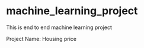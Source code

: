 # machine_learning_project
This is end to end machine learning project

Project Name: Housing price
